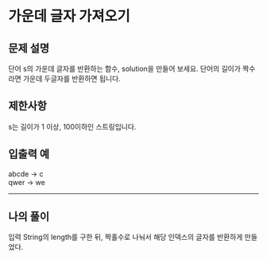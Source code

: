 # 가운데 글자 가져오기

## 문제 설명

단어 s의 가운데 글자를 반환하는 함수, solution을 만들어 보세요. 단어의 길이가 짝수라면 가운데 두글자를 반환하면 됩니다.

## 제한사항

s는 길이가 1 이상, 100이하인 스트링입니다.

## 입출력 예

abcde  -> c  
qwer -> we

---

## 나의 풀이

입력 String의 length를 구한 뒤, 짝홀수로 나눠서 해당 인덱스의 글자를 반환하게 만들었다.
